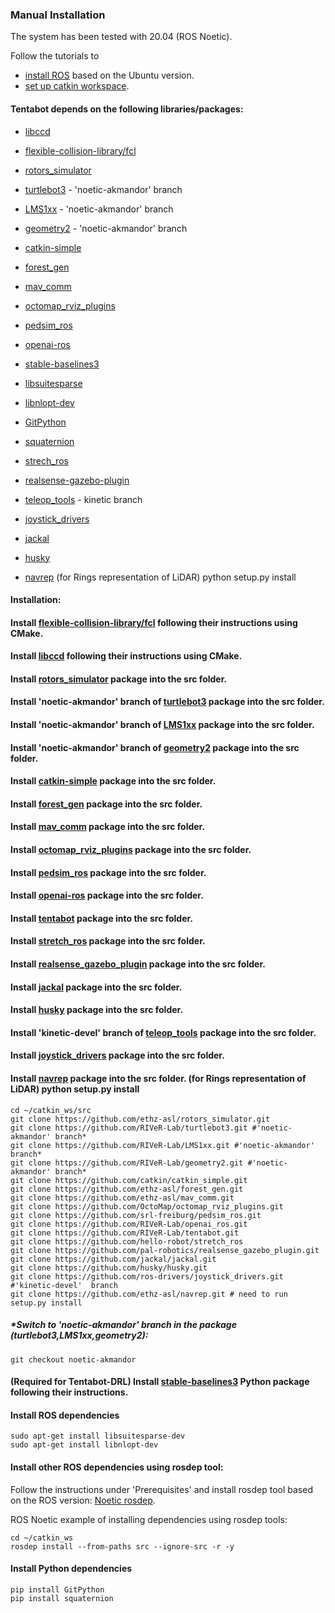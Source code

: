 ### Manual Installation
The system has been tested with 20.04 (ROS Noetic).

Follow the tutorials to
- [install ROS](http://wiki.ros.org/ROS/Installation) based on the Ubuntu version.
- [set up catkin workspace](http://wiki.ros.org/ROS/Tutorials/InstallingandConfiguringROSEnvironment).

#### Tentabot depends on the following libraries/packages:
- [libccd](https://github.com/danfis/libccd)
- [flexible-collision-library/fcl](https://github.com/flexible-collision-library/fcl)

- [rotors_simulator](https://github.com/ethz-asl/rotors_simulator.git)
- [turtlebot3](https://github.com/RIVeR-Lab/turtlebot3/tree/noetic-akmandor) - 'noetic-akmandor' branch
- [LMS1xx](https://github.com/RIVeR-Lab/LMS1xx/tree/noetic-akmandor) - 'noetic-akmandor' branch
- [geometry2](https://github.com/RIVeR-Lab/geometry2/tree/noetic-akmandor) - 'noetic-akmandor' branch
- [catkin-simple](https://github.com/catkin/catkin_simple)
- [forest_gen](https://github.com/ethz-asl/forest_gen)
- [mav_comm](https://github.com/ethz-asl/mav_comm)
- [octomap_rviz_plugins](https://github.com/OctoMap/octomap_rviz_plugins)
- [pedsim_ros](https://github.com/srl-freiburg/pedsim_ros.git)
- [openai-ros](https://github.com/RIVeR-Lab/openai_ros)

- [stable-baselines3](https://stable-baselines3.readthedocs.io/en/master/guide/install.html#stable-release)
- [libsuitesparse](https://packages.debian.org/sid/libsuitesparse-dev)
- [libnlopt-dev](https://nlopt.readthedocs.io/en/latest/NLopt_Installation/)

- [GitPython](https://gitpython.readthedocs.io/en/stable/)
- [squaternion](https://github.com/MomsFriendlyRobotCompany/squaternion)

- [strech_ros](https://github.com/hello-robot/stretch_ros.git)
- [realsense-gazebo-plugin](https://github.com/pal-robotics/realsense_gazebo_plugin.git)
- [teleop_tools](https://github.com/ros-teleop/teleop_tools)  -  kinetic branch
- [joystick_drivers](https://github.com/ros-drivers/joystick_drivers.git)

- [jackal](https://github.com/jackal/jackal.git)
- [husky](https://github.com/husky/husky.git)

- [navrep](https://github.com/ethz-asl/navrep.git) (for Rings representation of LiDAR) python setup.py install

#### Installation:
#### Install [flexible-collision-library/fcl](https://github.com/flexible-collision-library/fcl) following their instructions using CMake.

#### Install [libccd](https://github.com/danfis/libccd) following their instructions using CMake.

#### Install [rotors_simulator](https://github.com/ethz-asl/rotors_simulator.git) package into the src folder.
#### Install 'noetic-akmandor' branch of [turtlebot3](https://github.com/RIVeR-Lab/turtlebot3/tree/noetic-akmandor) package into the src folder.
#### Install 'noetic-akmandor' branch of [LMS1xx](https://github.com/RIVeR-Lab/LMS1xx/tree/noetic-akmandor) package into the src folder.
#### Install 'noetic-akmandor' branch of [geometry2](https://github.com/RIVeR-Lab/geometry2/tree/noetic-akmandor) package into the src folder.
#### Install [catkin-simple](https://github.com/catkin/catkin_simple) package into the src folder.
#### Install [forest_gen](https://github.com/ethz-asl/forest_gen) package into the src folder.
#### Install [mav_comm](https://github.com/ethz-asl/mav_comm) package into the src folder.
#### Install [octomap_rviz_plugins](https://github.com/OctoMap/octomap_rviz_plugins) package into the src folder.
#### Install [pedsim_ros](https://github.com/srl-freiburg/pedsim_ros.git) package into the src folder.
#### Install [openai-ros](https://github.com/RIVeR-Lab/openai_ros) package into the src folder.
#### Install [tentabot](https://github.com/RIVeR-Lab/tentabot) package into the src folder.
#### Install [stretch_ros](https://github.com/hello-robot/stretch_ros) package into the src folder.
#### Install [realsense_gazebo_plugin](https://github.com/pal-robotics/realsense_gazebo_plugin.git) package into the src folder.
#### Install [jackal](https://github.com/jackal/jackal.git) package into the src folder.
#### Install [husky](https://github.com/husky/husky.git) package into the src folder.
#### Install 'kinetic-devel' branch of [teleop_tools](https://github.com/ros-teleop/teleop_tools/tree/kinetic-devel) package into the src folder.
#### Install [joystick_drivers](https://github.com/ros-drivers/joystick_drivers.git) package into the src folder.

#### Install [navrep](https://github.com/ethz-asl/navrep.git) package into the src folder. (for Rings representation of LiDAR) python setup.py install

```
cd ~/catkin_ws/src
git clone https://github.com/ethz-asl/rotors_simulator.git
git clone https://github.com/RIVeR-Lab/turtlebot3.git #'noetic-akmandor' branch*
git clone https://github.com/RIVeR-Lab/LMS1xx.git #'noetic-akmandor' branch*
git clone https://github.com/RIVeR-Lab/geometry2.git #'noetic-akmandor' branch*
git clone https://github.com/catkin/catkin_simple.git
git clone https://github.com/ethz-asl/forest_gen.git
git clone https://github.com/ethz-asl/mav_comm.git
git clone https://github.com/OctoMap/octomap_rviz_plugins.git
git clone https://github.com/srl-freiburg/pedsim_ros.git
git clone https://github.com/RIVeR-Lab/openai_ros.git
git clone https://github.com/RIVeR-Lab/tentabot.git
git clone https://github.com/hello-robot/stretch_ros
git clone https://github.com/pal-robotics/realsense_gazebo_plugin.git
git clone https://github.com/jackal/jackal.git
git clone https://github.com/husky/husky.git
git clone https://github.com/ros-drivers/joystick_drivers.git #'kinetic-devel'  branch 
git clone https://github.com/ethz-asl/navrep.git # need to run setup.py install
```
##### *Switch to 'noetic-akmandor' branch in the package (turtlebot3,LMS1xx,geometry2):
```
git checkout noetic-akmandor
```
#### (Required for Tentabot-DRL) Install [stable-baselines3](https://stable-baselines3.readthedocs.io/en/master/guide/install.html#stable-release) Python package following their instructions.

#### Install ROS dependencies
```
sudo apt-get install libsuitesparse-dev
sudo apt-get install libnlopt-dev
```

#### Install other ROS dependencies using rosdep tool:

Follow the instructions under 'Prerequisites' and install rosdep tool based on the ROS version: [Noetic rosdep](http://wiki.ros.org/noetic/Installation/Source).

ROS Noetic example of installing dependencies using rosdep tools:
```
cd ~/catkin_ws
rosdep install --from-paths src --ignore-src -r -y
```

#### Install Python dependencies
```
pip install GitPython
pip install squaternion
```
